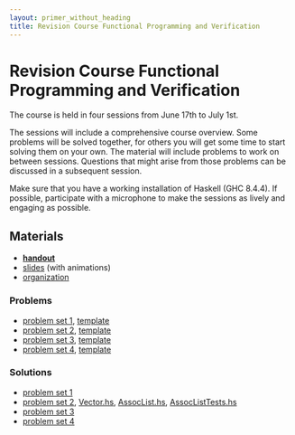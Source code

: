 ```yaml
---
layout: primer_without_heading
title: Revision Course Functional Programming and Verification
---
```


# Revision Course Functional Programming and Verification

The course is held in four sessions from June 17th to July 1st.

The sessions will include a comprehensive course overview. Some problems will be
solved together, for others you will get some time to start solving them on your
own. The material will include problems to work on between sessions. Questions
that might arise from those problems can be discussed in a subsequent session.

Make sure that you have a working installation of Haskell (GHC 8.4.4). If
possible, participate with a microphone to make the sessions as lively and
engaging as possible.

## Materials

* [**handout**](https://jonhue.github.io/teaching-fpv-rev/handout.pdf)
* [slides](https://jonhue.github.io/teaching-fpv-rev/slides.pdf) (with animations)
* [organization](https://jonhue.github.io/teaching-fpv-rev/organization.pdf)

### Problems

* [problem set 1](https://jonhue.github.io/teaching-fpv-rev/problem_set_1.pdf), [template](https://raw.githubusercontent.com/jonhue/teaching-fpv-rev/sources/templates/problem_set_1.hs)
* [problem set 2](https://jonhue.github.io/teaching-fpv-rev/problem_set_2.pdf), [template](https://raw.githubusercontent.com/jonhue/teaching-fpv-rev/sources/templates/problem_set_2.hs)
* [problem set 3](https://jonhue.github.io/teaching-fpv-rev/problem_set_3.pdf), [template](https://raw.githubusercontent.com/jonhue/teaching-fpv-rev/sources/templates/problem_set_3.hs)
* [problem set 4](https://jonhue.github.io/teaching-fpv-rev/problem_set_4.pdf), [template](https://raw.githubusercontent.com/jonhue/teaching-fpv-rev/sources/templates/problem_set_4.hs)

### Solutions

* [problem set 1](https://raw.githubusercontent.com/jonhue/teaching-fpv-rev/sources/solutions/problem_set_1.hs)
* [problem set 2](https://raw.githubusercontent.com/jonhue/teaching-fpv-rev/sources/solutions/problem_set_2.hs), [Vector.hs](https://raw.githubusercontent.com/jonhue/teaching-fpv-rev/sources/solutions/Vector.hs), [AssocList.hs](https://raw.githubusercontent.com/jonhue/teaching-fpv-rev/sources/solutions/AssocList.hs), [AssocListTests.hs](https://raw.githubusercontent.com/jonhue/teaching-fpv-rev/sources/solutions/AssocListTests.hs)
* [problem set 3](https://raw.githubusercontent.com/jonhue/teaching-fpv-rev/sources/solutions/problem_set_3.hs)
* [problem set 4](https://raw.githubusercontent.com/jonhue/teaching-fpv-rev/sources/solutions/problem_set_4.hs)
